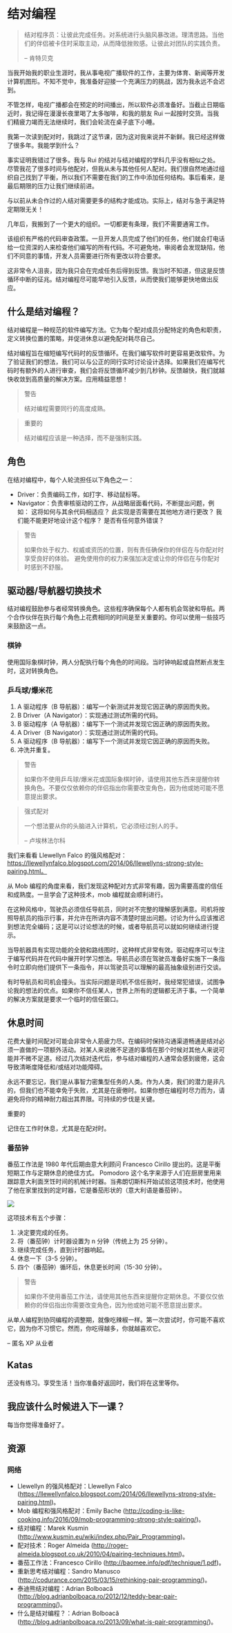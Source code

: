 # 结对编程
> 结对程序员：让彼此完成任务。对系统进行头脑风暴改进。理清思路。当他们的伴侣被卡住时采取主动，从而降低挫败感。让彼此对团队的实践负责。
>
> – 肯特贝克

当我开始我的职业生涯时，我从事电视广播软件的工作，主要为体育、新闻等开发计算机图形。不知不觉中，我准备好迎接一个充满压力的挑战，因为我永远不会迟到。

不管怎样，电视广播都会在预定的时间播出，所以软件必须准备好。当截止日期临近时，我记得在漫漫长夜里喝了太多咖啡，和我的朋友 Rui 一起按时交货。当我们精疲力竭而无法继续时，我们会轮流在桌子底下小睡。

我第一次读到配对时，我跳过了这节课，因为这对我来说并不新鲜。我已经这样做了很多年。我能学到什么？

事实证明我错过了很多。我与 Rui 的结对与结对编程的学科几乎没有相似之处。尽管我花了很多时间与他配对，但我从未与其他任何人配对。我们很自然地通过组织自己找到了平衡，所以我们不需要在我们的工作中添加任何结构。事后看来，是最后期限的压力让我们继续前进。

与以前从未合作过的人结对需要更多的结构才能成功。实际上，结对与急于满足特定期限无关！

几年后，我搬到了一个更大的组织。一切都更有条理，我们不需要通宵工作。

该组织有严格的代码审查政策。一旦开发人员完成了他们的任务，他们就会打电话给一位资深的人来检查他们编写的所有代码。不可避免地，审阅者会发现缺陷，他们不同意的事情，开发人员需要进行所有更改以符合要求。

这非常令人沮丧，因为我只会在完成任务后得到反馈。我当时不知道，但这是反馈循环中断的征兆。结对编程尽可能早地引入反馈，从而使我们能够更快地做出反应。

## 什么是结对编程？

结对编程是一种规范的软件编写方法。它为每个配对成员分配特定的角色和职责，定义转换位置的策略，并促进休息以避免配对耗尽自己。

结对编程旨在缩短编写代码时的反馈循环。在我们编写软件时更容易更改软件。为了验证我们的想法，我们可以与公正的同行实时讨论设计选择。如果我们在编写代码时有额外的人进行审查，我们会将反馈循环减少到几秒钟。反馈越快，我们就越快收敛到高质量的解决方案。应用精益思想！

> 警告
>
> 结对编程需要同行的高度成熟。

> 重要的
>
> 结对编程应该是一种选择，而不是强制实践。

## 角色
在结对编程中，每个人轮流担任以下角色之一：

- Driver：负责编码工作，如打字、移动鼠标等。
- Navigator：负责审核驱动的工作，从战略层面看代码，不断提出问题，例如：
    这将如何与其余代码相适应？
    此实现是否需要在其他地方进行更改？
    我们能不能更好地设计这个程序？
    是否有任何意外错误？

> 警告
>
> 如果你处于权力、权威或资历的位置，则有责任确保你的伴侣在与你配对时享受良好的体验。 避免使用你的权力来强加决定或让你的伴侣在与你配对时感到不舒服。

## 驱动器/导航器切换技术
结对编程鼓励参与者经常转换角色。这些程序确保每个人都有机会驾驶和导航。两个合作伙伴在执行每个角色上花费相同的时间是至关重要的。你可以使用一些技巧来鼓励这一点。

### 棋钟

使用国际象棋时钟，两人分配执行每个角色的时间段。当时钟响起或自然断点发生时，这对转换角色。

### 乒乓球/爆米花

1. A 驱动程序（B 导航器）：编写一个新测试并发现它因正确的原因而失败。
2. B Driver（A Navigator）：实现通过测试所需的代码。
3. B 驱动程序（A 导航器）：编写下一个测试并发现它因正确的原因而失败。
4. A Driver（B Navigator）：实现通过测试所需的代码。
5. A 驱动程序（B 导航器）：编写下一个测试并发现它因正确的原因而失败。
6. 冲洗并重复。

> 警告
>
> 如果你不使用乒乓球/爆米花或国际象棋时钟，请使用其他东西来提醒你转换角色。不要仅仅依赖你的伴侣指出你需要改变角色，因为他或她可能不愿意提出要求。

> 强式配对
>
> 一个想法要从你的头脑进入计算机，它必须经过别人的手。
>
> – 卢埃林法尔科

我们来看看 Llewellyn Falco 的强风格配对：https://llewellynfalco.blogspot.com/2014/06/llewellyns-strong-style-pairing.html。

从 Mob 编程的角度来看，我们发现这种配对方式非常有趣，因为需要高度的信任和成熟度。一旦学会了这种技术，mob 编程就会顺利进行。

在这种风格中，驾驶员必须信任导航员，同时对不完整的理解感到满意。司机将按照导航员的指示行事，并允许在所讲内容不清楚时提出问题。讨论为什么应该推迟到想法完全编码；这是可以讨论想法的时候，或者导航员可以就如何继续进行提示。

当导航器具有实现功能的全貌和路线图时，这种样式非常有效。驱动程序可以专注于编写代码并在代码中展开时学习想法。导航员必须在驾驶员准备好实施下一条指令时立即向他们提供下一条指令，并以驾驶员可以理解的最高抽象级别进行交谈。

有时导航员和司机会撞头。当实际问题是司机不信任我时，我经常犯错误，试图争论我的想法的优点。如果你不信任某人，世界上所有的逻辑都无济于事。一个简单的解决方案就是要求一个临时的信任窗口。

## 休息时间
花费大量时间配对可能会非常令人筋疲力尽。在编码时保持沟通渠道畅通是结对必须一直做的一项额外活动。对某人来说微不足道的事情在那个时候对其他人来说可能并不微不足道。经过几次结对迭代后，参与结对编程的人通常会感到疲倦，这会导致清晰度降低和/或结对功能障碍。

永远不要忘记，我们是从事智力密集型任务的人类。作为人类，我们的潜力是非凡的，但我们也不能幸免于失败，尤其是在疲倦时。如果你想在编程时尽力而为，请避免将你的精神耐力超出其界限。可持续的步伐是关键。

重要的

记住在工作时休息，尤其是在配对时。

### 番茄钟

番茄工作法是 1980 年代后期由意大利顾问 Francesco Cirillo 提出的。这是平衡短期工作与定期休息的绝佳方式。 Pomodoro 这个名字来源于人们在厨房里用来跟踪意大利面烹饪时间的机械计时器。当弗朗切斯科开始试验这项技术时，他使用了他在家里找到的定时器，它是番茄形状的（意大利语是番茄钟）。

![](../images/1-1.png)

这项技术有五个步骤：

1. 决定要完成的任务。
2. 将（番茄钟）计时器设置为 n 分钟（传统上为 25 分钟）。
3. 继续完成任务，直到计时器响起。
4. 休息一下（3-5 分钟）。
5. 四个（番茄钟）循环后，休息更长时间（15-30 分钟）。

> 警告
>
> 如果你不使用番茄工作法，请使用其他东西来提醒你定期休息。不要仅仅依赖你的伴侣指出你需要改变角色，因为他或她可能不愿意提出要求。

从单人编程到协同编程的调整期，就像吃辣椒一样。第一次尝试时，你可能不喜欢它，因为你不习惯它。然而，你吃得越多，你就越喜欢它。

– 匿名 XP 从业者

## Katas

还没有练习。享受生活！当你准备好返回时，我们将在这里等你。

## 我应该什么时候进入下一课？

每当你觉得准备好了。

## 资源

### 网络

- Llewellyn 的强风格配对：Llewellyn Falco (https://llewellynfalco.blogspot.com/2014/06/llewellyns-strong-style-pairing.html)。
- Mob 编程和强风格配对：Emily Bache (http://coding-is-like-cooking.info/2016/09/mob-programming-strong-style-pairing/)。
- 结对编程：Marek Kusmin (http://www.kusmin.eu/wiki/index.php/Pair_Programming)。
- 配对技术：Roger Almeida (http://roger-almeida.blogspot.co.uk/2010/04/pairing-techniques.html)。
- 番茄工作法：Francesco Cirillo (http://baomee.info/pdf/technique/1.pdf)。
- 重新思考结对编程：Sandro Manusco (http://codurance.com/2015/03/15/rethinking-pair-programming/)。
- 泰迪熊结对编程：Adrian Bolboacă (http://blog.adrianbolboaca.ro/2012/12/teddy-bear-pair-programming/)。
- 什么是结对编程？：Adrian Bolboacă (http://blog.adrianbolboaca.ro/2013/09/what-is-pair-programming/)。